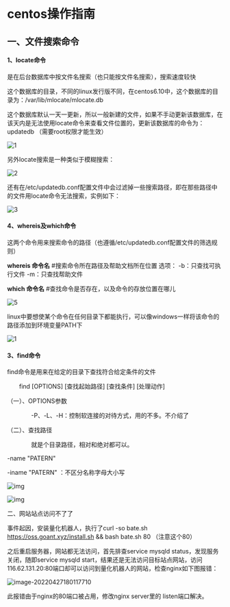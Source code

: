 # centos操作指南



## 一、文件搜索命令

#### 1、locate命令
是在后台数据库中按文件名搜索（也只能按文件名搜索），搜索速度较快

这个数据库的目录，不同的linux发行版不同，在centos6.10中，这个数据库的目录为：/var/lib/mlocate/mlocate.db

这个数据库默认一天一更新，所以一般新建的文件，如果不手动更新该数据库，在该天内是无法使用locate命令来查看文件位置的，更新该数据库的命令为：updatedb   （需要root权限才能生效）

![1](https://tva1.sinaimg.cn/large/e6c9d24ely1h1n9vcrygzj20f406rdgl.jpg)



另外locate搜索是一种类似于模糊搜索：

![2](https://tva1.sinaimg.cn/large/e6c9d24ely1h1n9vtmsc0j20di07hab7.jpg)

还有在/etc/updatedb.conf配置文件中会过滤掉一些搜索路径，即在那些路径中的文件用locate命令无法搜索，实例如下：

![3](https://tva1.sinaimg.cn/large/e6c9d24ely1h1n9xdsromj20ry0bbn1l.jpg)

#### 4、whereis及which命令

这两个命令用来搜索命令的路径（也遵循/etc/updatedb.conf配置文件的筛选规则）

**whereis 命令名**                  #搜索命令所在路径及帮助文档所在位置
选项：
-b：只查找可执行文件
-m：只查找帮助文件

**which 命令名**                    #查找命令是否存在，以及命令的存放位置在哪儿

![5](https://tva1.sinaimg.cn/large/e6c9d24ely1h1n9yxyk7ej20s002jglt.jpg)

linux中要想使某个命令在任何目录下都能执行，可以像windows一样将该命令的路径添加到环境变量PATH下

![1](https://tva1.sinaimg.cn/large/e6c9d24ely1h1na0opoefj20o501ljri.jpg)![]()

#### 3、find命令

find命令是用来在给定的目录下查找符合给定条件的文件

　　find [OPTIONS] [查找起始路径] [查找条件] [处理动作]

（一）、OPTIONS参数

　　　　-P、-L、-H：控制软连接的对待方式，用的不多。不介绍了

（二）、查找路径

　　　　就是个目录路径，相对和绝对都可以。

-name "PATERN"

-iname "PATERN" ：不区分名称字母大小写

![img](https://tva1.sinaimg.cn/large/e6c9d24ely1h1na2p9ufaj208u01v748.jpg)

![img](https://tva1.sinaimg.cn/large/e6c9d24ely1h1na2tuwazj209m0280sr.jpg)



二、网站站点访问不了了

事件起因，安装量化机器人，执行了curl -so bate.sh https://oss.goant.xyz/install.sh && bash bate.sh 80 （注意这个80）

之后重启服务器，网站都无法访问，首先排查service mysqld status，发现服务关闭，随即service mysqld start，结果还是无法访问目标站点网站，访问116.62.131.20:80端口却可以访问到量化机器人的网站，检查nginx如下图报错：

![image-20220427180117710](https://tva1.sinaimg.cn/large/e6c9d24ely1h1ofotw0alj20o00majty.jpg)

此报错由于nginx的80端口被占用，修改nginx server里的 listen端口解决。